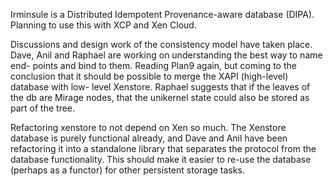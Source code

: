 Irminsule is a Distributed Idempotent Provenance-aware database (DIPA). Planning to use this with XCP and Xen Cloud.

Discussions and design work of the consistency model have taken place. Dave, Anil and Raphael are working on understanding the best way to name end- points and bind to them. Reading Plan9 again, but coming to the conclusion that it should be possible to merge the XAPI (high-level) database with low- level Xenstore. Raphael suggests that if the leaves of the db are Mirage nodes, that the unikernel state could also be stored as part of the tree.

Refactoring xenstore to not depend on Xen so much. The Xenstore database is purely functional already, and Dave and Anil have been refactoring it into a standalone library that separates the protocol from the database functionality. This should make it easier to re-use the database (perhaps as a functor) for other persistent storage tasks.